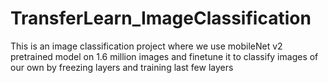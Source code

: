 # TransferLearn_ImageClassification
This is an image classification project where we use mobileNet v2 pretrained model on 1.6 million images and finetune it to classify images of our own by freezing layers and training last few layers 
